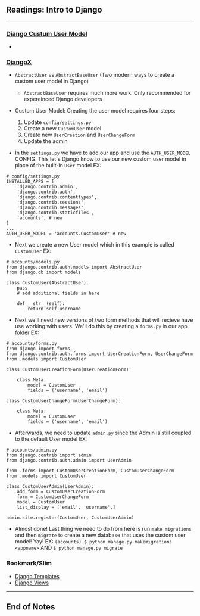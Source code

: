 ## Readings: Intro to Django
***

### [Django Custum User Model](https://learndjango.com/tutorials/django-custom-user-model)
- 
    
### [DjangoX](https://github.com/wsvincent/djangox)
- `AbstractUser` vs `AbstractBaseUser` (Two modern ways to create a custom user model in Django)
  * `AbstractBaseUser` requires much more work. Only recommended for expereinced Django developers
- Custom User Model: Creating the user model requires four steps:
  1. Update `config/settings.py`
  2. Create a new `CustomUser` model
  3. Create new `UserCreation` and `UserChangeForm`
  4. Update the admin

- In the `settings.py` we have to add our app and use the `AUTH_USER_MODEL` CONFIG. This let's Django know to use our new custom user model in place of the built-in `User` model
EX:
```
# config/settings.py
INSTALLED_APPS = [
    'django.contrib.admin',
    'django.contrib.auth',
    'django.contrib.contenttypes',
    'django.contrib.sessions',
    'django.contrib.messages',
    'django.contrib.staticfiles',
    'accounts', # new
]
...
AUTH_USER_MODEL = 'accounts.CustomUser' # new
```
- Next we create a new User model which in this example is called `CustomUser`
EX:
```
# accounts/models.py
from django.contrib.auth.models import AbstractUser
from django.db import models

class CustomUser(AbstractUser):
    pass
    # add additional fields in here

    def __str__(self):
        return self.username
```
- Next we'll need new versions of two form methods that will recieve have use working with users. We'll do this by creating a `forms.py` in our app folder
EX:
```
# accounts/forms.py
from django import forms
from django.contrib.auth.forms import UserCreationForm, UserChangeForm
from .models import CustomUser

class CustomUserCreationForm(UserCreationForm):

    class Meta:
        model = CustomUser
        fields = ('username', 'email')

class CustomUserChangeForm(UserChangeForm):

    class Meta:
        model = CustomUser
        fields = ('username', 'email')
```

- Afterwards, we need to update `admin.py` since the Admin is still coupled to the default User model
EX:
```
# accounts/admin.py
from django.contrib import admin
from django.contrib.auth.admin import UserAdmin

from .forms import CustomUserCreationForm, CustomUserChangeForm
from .models import CustomUser

class CustomUserAdmin(UserAdmin):
    add_form = CustomUserCreationForm
    form = CustomUserChangeForm
    model = CustomUser
    list_display = ['email', 'username',]

admin.site.register(CustomUser, CustomUserAdmin)
```
- Almost done! Last thing we need to do from here is run `make migrations` and then `migrate` to create a new database that uses the custom user model! Yay!
EX: `(accounts) $ python manage.py makemigrations <appname>` AND `$ python manage.py migrate`
### Bookmark/Slim
- [Django Templates](https://developer.mozilla.org/en-US/docs/Learn/Server-side/Django/Home_page)
- [Django Views](https://developer.mozilla.org/en-US/docs/Learn/Server-side/Django/Generic_views)

***
 ## End of Notes
